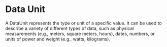 

# Data Unit



A DataUnit represents the type or unit of a specific value. It can be used to describe a variety of different types of data, such as physical measurements (e.g., meters, square meters, hours), dates, numbers, or units of power and weight (e.g., watts, kilograms).


